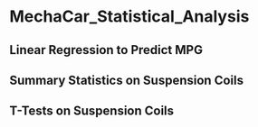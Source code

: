 # MechaCar_Statistical_Analysis


## Linear Regression to Predict MPG

## Summary Statistics on Suspension Coils

## T-Tests on Suspension Coils

